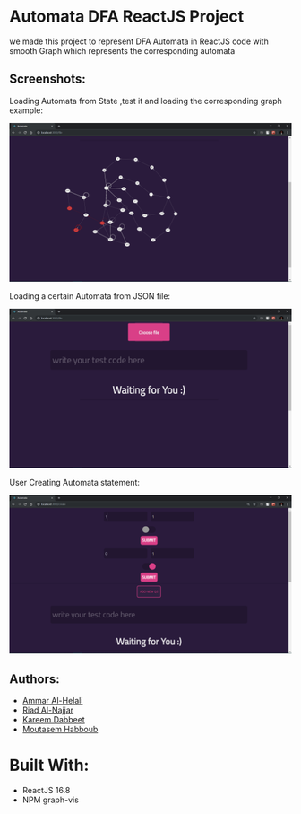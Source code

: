 # Automata DFA ReactJS Project
we made this project to represent DFA Automata in ReactJS code with smooth Graph which represents 
the corresponding automata 
## Screenshots:
Loading Automata from State ,test it and loading the corresponding graph example:

  <img src="images/Automata.png" width="800" heigth="400">

 Loading a certain Automata from JSON file:
 
  <img src="images/choose_file.png" width="800" heigth="400">

 User Creating Automata statement:
 
  <img src="images/create.png" width="800" heigth="400">

## Authors:
* [Ammar Al-Helali](https://www.linkedin.com/in/ammar-al-helali-968803146/)
* [Riad Al-Najjar](https://www.linkedin.com/in/riad-al-najjar-53b267133/)
* [Kareem Dabbeet](https://www.linkedin.com/in/kareemda)
* [Moutasem Habboub](https://www.facebook.com/mmh1888)
# Built With:
* ReactJS 16.8
* NPM graph-vis
